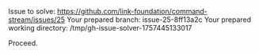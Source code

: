Issue to solve: https://github.com/link-foundation/command-stream/issues/25
Your prepared branch: issue-25-8ff13a2c
Your prepared working directory: /tmp/gh-issue-solver-1757445133017

Proceed.